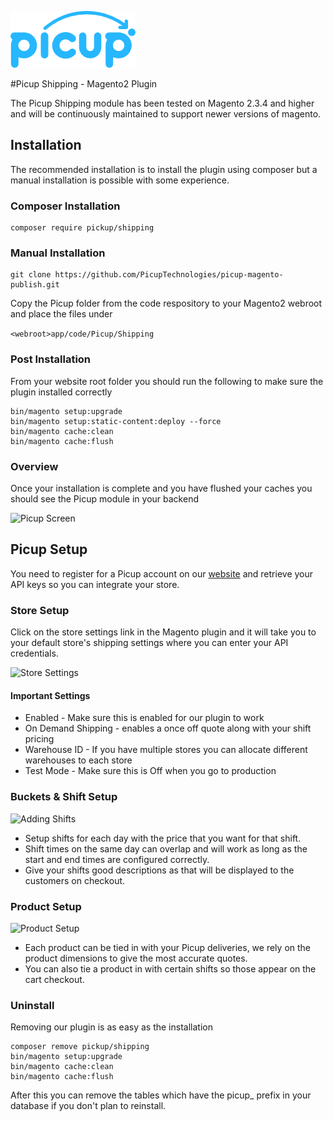 [logo]: ./picup-logo.png "Picup"
![Picup Logo][logo]

#Picup Shipping - Magento2 Plugin

The Picup Shipping module has been tested on Magento 2.3.4 and higher and will be continuously maintained to support newer versions of magento.

## Installation

The recommended installation is to install the plugin using composer but a manual installation is possible with some experience.

### Composer Installation

```
composer require pickup/shipping
```

### Manual Installation

```
git clone https://github.com/PicupTechnologies/picup-magento-publish.git
```

Copy the Picup folder from the code respository to your Magento2 webroot and place the files under 

```<webroot>app/code/Picup/Shipping```

### Post Installation

From your website root folder you should run the following to make sure the plugin installed correctly

```
bin/magento setup:upgrade
bin/magento setup:static-content:deploy --force
bin/magento cache:clean
bin/magento cache:flush
```

### Overview
Once your installation is complete and you have flushed your caches you should see the Picup module in your backend

[picup-setup]: ./images/picup-screen.png "Picup Screen"
![Picup Screen][picup-setup]

## Picup Setup
You need to register for a Picup account on our [website](https://picup.co.za) and retrieve your API keys so you can integrate your store.

### Store Setup
Click on the store settings link in the Magento plugin and it will take you to your default store's shipping settings where you can enter your API credentials.

[store-setting]: ./images/store-settings.png "Store Settings"
![Store Settings][store-setting]

#### Important Settings

- Enabled - Make sure this is enabled for our plugin to work
- On Demand Shipping - enables a once off quote along with your shift pricing
- Warehouse ID - If you have multiple stores you can allocate different warehouses to each store 
- Test Mode - Make sure this is Off when you go to production

### Buckets & Shift Setup

[adding-shifts]: ./images/adding-shifts.png "Adding Shifts for Buckets"
![Adding Shifts][adding-shifts]

- Setup shifts for each day with the price that you want for that shift.  
- Shift times on the same day can overlap and will work as long as the start and end times are configured correctly.
- Give your shifts good descriptions as that will be displayed to the customers on checkout.

### Product Setup

[product-setup]: ./images/product-setup.png "Product"
![Product Setup][product-setup]

- Each product can be tied in with your Picup deliveries, we rely on the product dimensions to give the most accurate quotes.
- You can also tie a product in with certain shifts so those appear on the cart checkout.

### Uninstall

Removing our plugin is as easy as the installation

```
composer remove pickup/shipping
bin/magento setup:upgrade
bin/magento cache:clean
bin/magento cache:flush
```

After this you can remove the tables which have the picup_ prefix in your database if you don't plan to reinstall.



